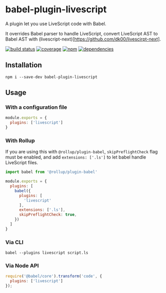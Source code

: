 # babel-plugin-livescript

A plugin let you use LiveScript code with Babel.

It overrides Babel parser to handle LiveScript, convert LiveScript AST to Babel AST with (livescript-next)[https://github.com/dk00/livescirpt-next].

[![build status](https://github.com/dk00/babel-plugin-livescript/workflows/build/badge.svg)](https://github.com/dk00/babel-plugin-livescript/actions)
[![coverage](https://codecov.io/gh/dk00/babel-plugin-livescript/branch/master/graph/badge.svg)](https://codecov.io/gh/dk00/babel-plugin-livescript)
[![npm](https://img.shields.io/npm/v/babel-plugin-livescript.svg)](https://npm.im/babel-plugin-livescript)
[![dependencies](https://david-dm.org/dk00/babel-plugin-livescript/status.svg)](https://david-dm.org/dk00/babel-plugin-livescript)

## Installation

```
npm i --save-dev babel-plugin-livescript
```

## Usage

### With a configuration file

```js
module.exports = {
  plugins: ['livescript']
}
```

### With Rollup

If you are using this with `@rollup/plugin-babel`, `skipPreflightCheck` flag must be enabled, and add `extensions: ['.ls']` to let babel handle LiveScript files.

```js
import babel from '@rollup/plugin-babel'

module.exports = {
  plugins: [
    babel({
      plugins: [
        'livescript'
      ],
      extensions: ['.ls'],
      skipPreflightCheck: true,
    })
  ]
}
```

### Via CLI

```
babel --plugins livescript script.ls
```

### Via Node API

```js
require('@babel/core').transform('code', {
  plugins: ['livescript']
});
```
